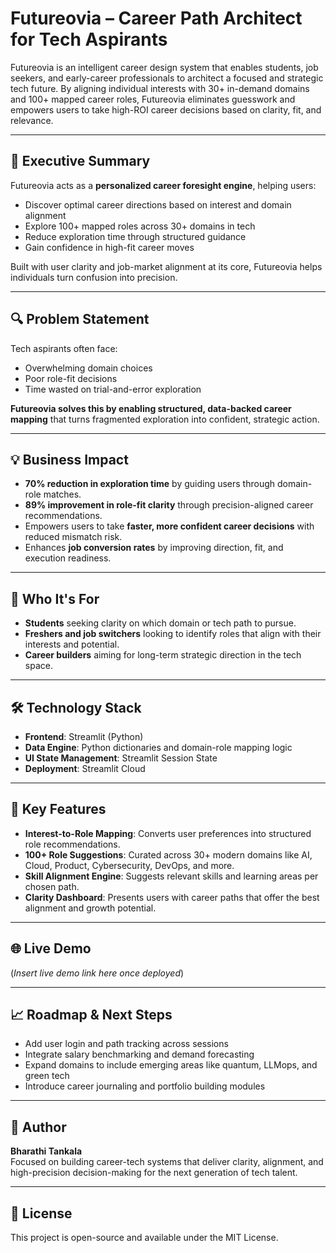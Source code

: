 # Futureovia – Career Path Architect for Tech Aspirants

Futureovia is an intelligent career design system that enables students, job seekers, and early-career professionals to architect a focused and strategic tech future. By aligning individual interests with 30+ in-demand domains and 100+ mapped career roles, Futureovia eliminates guesswork and empowers users to take high-ROI career decisions based on clarity, fit, and relevance.

---

## 🚀 Executive Summary

Futureovia acts as a **personalized career foresight engine**, helping users:
- Discover optimal career directions based on interest and domain alignment
- Explore 100+ mapped roles across 30+ domains in tech
- Reduce exploration time through structured guidance
- Gain confidence in high-fit career moves

Built with user clarity and job-market alignment at its core, Futureovia helps individuals turn confusion into precision.

---

## 🔍 Problem Statement

Tech aspirants often face:
- Overwhelming domain choices
- Poor role-fit decisions
- Time wasted on trial-and-error exploration

**Futureovia solves this by enabling structured, data-backed career mapping** that turns fragmented exploration into confident, strategic action.

---

## 💡 Business Impact

- **70% reduction in exploration time** by guiding users through domain-role matches.
- **89% improvement in role-fit clarity** through precision-aligned career recommendations.
- Empowers users to take **faster, more confident career decisions** with reduced mismatch risk.
- Enhances **job conversion rates** by improving direction, fit, and execution readiness.

---

## 🧠 Who It's For

- **Students** seeking clarity on which domain or tech path to pursue.
- **Freshers and job switchers** looking to identify roles that align with their interests and potential.
- **Career builders** aiming for long-term strategic direction in the tech space.

---

## 🛠️ Technology Stack

- **Frontend**: Streamlit (Python)
- **Data Engine**: Python dictionaries and domain-role mapping logic
- **UI State Management**: Streamlit Session State
- **Deployment**: Streamlit Cloud

---

## 🎯 Key Features

- **Interest-to-Role Mapping**: Converts user preferences into structured role recommendations.
- **100+ Role Suggestions**: Curated across 30+ modern domains like AI, Cloud, Product, Cybersecurity, DevOps, and more.
- **Skill Alignment Engine**: Suggests relevant skills and learning areas per chosen path.
- **Clarity Dashboard**: Presents users with career paths that offer the best alignment and growth potential.

---

## 🌐 Live Demo

(*Insert live demo link here once deployed*)

---

## 📈 Roadmap & Next Steps

- Add user login and path tracking across sessions
- Integrate salary benchmarking and demand forecasting
- Expand domains to include emerging areas like quantum, LLMops, and green tech
- Introduce career journaling and portfolio building modules

---

## 👤 Author

**Bharathi Tankala**  
Focused on building career-tech systems that deliver clarity, alignment, and high-precision decision-making for the next generation of tech talent.

---

## 📄 License

This project is open-source and available under the MIT License.
